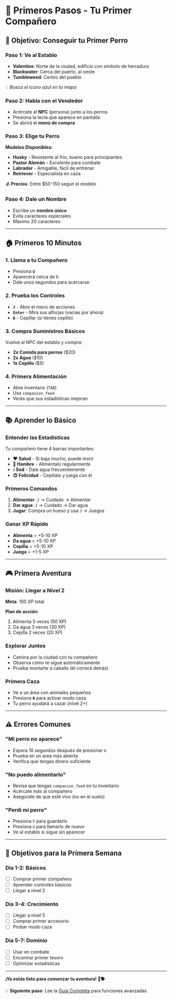 # 👶 Primeros Pasos - Tu Primer Compañero

## 🎯 Objetivo: Conseguir tu Primer Perro

### **Paso 1: Ve al Establo**
- **Valentine**: Norte de la ciudad, edificio con símbolo de herradura
- **Blackwater**: Cerca del puerto, al oeste
- **Tumbleweed**: Centro del pueblo

💡 *Busca el icono azul en tu mapa*

### **Paso 2: Habla con el Vendedor**
- Acércate al **NPC** (persona) junto a los perros
- Presiona la tecla que aparece en pantalla
- Se abrirá el **menú de compra**

### **Paso 3: Elige tu Perro**
**Modelos Disponibles:**
- **Husky** - Resistente al frío, bueno para principiantes
- **Pastor Alemán** - Excelente para combate
- **Labrador** - Amigable, fácil de entrenar
- **Retriever** - Especialista en caza

💰 **Precios**: Entre $50-150 según el modelo

### **Paso 4: Dale un Nombre**
- Escribe un **nombre único**
- Evita caracteres especiales
- Máximo 20 caracteres

---

## 🏠 Primeros 10 Minutos

### **1. Llama a tu Compañero**
- Presiona **`U`** 
- Aparecerá cerca de ti
- Dale unos segundos para acercarse

### **2. Prueba los Controles**
- **`J`** - Abre el menú de acciones
- **`Enter`** - Mira sus alforjas (vacías por ahora)
- **`B`** - Cepillar (si tienes cepillo)

### **3. Compra Suministros Básicos**
Vuelve al NPC del establo y compra:
- **2x Comida para perros** ($20)
- **2x Agua** ($10) 
- **1x Cepillo** ($5)

### **4. Primera Alimentación**
- Abre inventario (`TAB`)
- Usa `companion_feed`
- Verás que sus estadísticas mejoran

---

## 📚 Aprender lo Básico

### **Entender las Estadísticas**
Tu compañero tiene 4 barras importantes:
- **❤️ Salud** - Si baja mucho, puede morir
- **🍖 Hambre** - Aliméntalo regularmente  
- **💧 Sed** - Dale agua frecuentemente
- **😊 Felicidad** - Cepíllalo y juega con él

### **Primeros Comandos**
1. **Alimentar**: `J` → Cuidado → Alimentar
2. **Dar agua**: `J` → Cuidado → Dar agua
3. **Jugar**: Compra un hueso y usa `J` → Juegos

### **Ganar XP Rápido**
- **Alimenta** = +5-10 XP
- **Da agua** = +5-10 XP  
- **Cepilla** = +5-10 XP
- **Juega** = +1-5 XP

---

## 🎮 Primera Aventura

### **Misión: Llegar a Nivel 2**
**Meta**: 100 XP total

**Plan de acción:**
1. Alimenta 5 veces (50 XP)
2. Da agua 3 veces (30 XP)
3. Cepilla 2 veces (20 XP)

### **Explorar Juntos**
- Camina por la ciudad con tu compañero
- Observa cómo te sigue automáticamente
- Prueba montarte a caballo (él correrá detrás)

### **Primera Caza**
- Ve a un área con animales pequeños
- Presiona **`R`** para activar modo caza
- Tu perro ayudará a cazar (nivel 2+)

---

## ⚠️ Errores Comunes

### **"Mi perro no aparece"**
- Espera 10 segundos después de presionar `U`
- Prueba en un área más abierta
- Verifica que tengas dinero suficiente

### **"No puedo alimentarlo"**
- Revisa que tengas `companion_feed` en tu inventario
- Acércate más al compañero
- Asegúrate de que esté vivo (no en el suelo)

### **"Perdí mi perro"**
- Presiona `F` para guardarlo
- Presiona `U` para llamarlo de nuevo
- Ve al establo si sigue sin aparecer

---

## 🎯 Objetivos para la Primera Semana

### **Día 1-2**: Básicos
- [ ] Comprar primer compañero
- [ ] Aprender controles básicos
- [ ] Llegar a nivel 2

### **Día 3-4**: Crecimiento  
- [ ] Llegar a nivel 5
- [ ] Comprar primer accesorio
- [ ] Probar modo caza

### **Día 5-7**: Dominio
- [ ] Usar en combate
- [ ] Encontrar primer tesoro
- [ ] Optimizar estadísticas

---

**¡Ya estás listo para comenzar tu aventura! 🤠🐕**

💡 **Siguiente paso**: Lee la [Guía Completa](guia-jugador.md) para funciones avanzadas